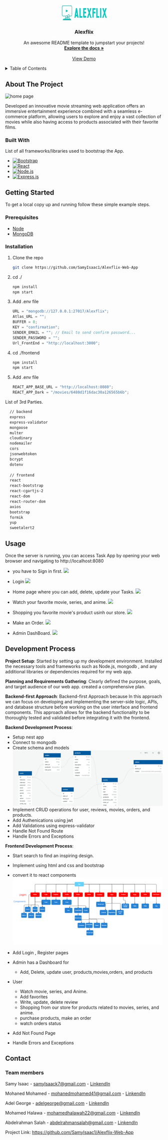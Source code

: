 <!-- PROJECT LOGO -->
<br />
<div align="center">
  <a href="/Documentation.pdf">
    <img src="images/logo.png" alt="Logo" width="150" height="50">
  </a>

  <h3 align="center">Alexflix</h3>

  <p align="center">
    An awesome README template to jumpstart your projects!
    <br />
    <a href="/Documentation.pdf"><strong>Explore the docs »</strong></a>
    <br />
    <br />
    <a href="https://alex-flex-frontend.vercel.app/">View Demo</a>
  </p>
</div>

<!-- TABLE OF CONTENTS -->
<details>
  <summary>Table of Contents</summary>
  <ol>
    <li>
      <a href="#about-the-project">About The Project</a>
      <ul>
        <li><a href="#built-with">Built With</a></li>
      </ul>
    </li>
    <li>
      <a href="#getting-started">Getting Started</a>
      <ul>
        <li><a href="#prerequisites">Prerequisites</a></li>
        <li><a href="#installation">Installation</a></li>
      </ul>
    </li>
    <li><a href="#usage">Usage</a></li>
    <li><a href="#development-process">Development Process</a></li>
    <li><a href="#contact">Contact</a></li>
  </ol>
</details>

<!-- ABOUT THE PROJECT -->

## About The Project

![home page](/images/Home.jpg)

Developed an innovative movie streaming web application offers an immersive entertainment
experience combined with a seamless e-commerce platform, allowing users to explore and enjoy
a vast collection of movies while also having access to products associated with their favorite films.

### Built With

List of all frameworks/libraries used to bootstrap the App.

- [![Bootstrap][Bootstrap.com]][Bootstrap-url]
- [![React][React.js]][React-url]
- [![Node.js][Node.com]](Node-url)
- [![Express.js][Express.com]](Express-url)

## Getting Started

To get a local copy up and running follow these simple example steps.

### Prerequisites

- [Node](https://nodejs.org/en)
- [MongoDB](https://www.mongodb.com/)

### Installation

1. Clone the repo

   ```sh
   git clone https://github.com/SamyIsaac1/Alexflix-Web-App
   ```

2. cd ./

   ```sh
   npm install
   npm start
   ```

3. Add .env file

   ```js
   URL = "mongodb://127.0.0.1:27017/Alexflix";
   Atlas_URL = "";
   BUFFER = 8;
   KEY = "confirmation";
   SENDER_EMAIL = ""; // Email to send confirm password...
   SENDER_PASSWORD = "";
   Url_FrontEnd = "http://localhost:3000";
   ```

4. cd ./frontend

   ```sh
   npm install
   npm start
   ```

5. Add .env file
   ```js
   REACT_APP_BASE_URL = "http://localhost:8080";
   REACT_APP_Dark = "/movies/6480d1f16dac30a126565b6b";
   ```

List of 3rd Parties.

```sh
  // backend
  express
  express-validator
  mongoose
  multer
  cloudinary
  nodemailer
  cors
  jsonwebtoken
  bcrypt
  dotenv

  // frontend
  react
  react-bootstrap
  react-cgartjs-2
  react-dom
  react-router-dom
  axios
  bootstrap
  formik
  yup
  sweetalert2
```

## Usage
Once the server is running, you can access Task App by opening your web browser and navigating to http://localhost:8080

- you have to Sign in first.
![](./images/register.jpg)

- Login 
![](./images/login.jpg)

- Home page where you can add, delete, update your Tasks.
![](./images/Home.jpg)

- Watch your favorite movie, series, and anime.
![](./images/stream.jpg)

- Shopping you favorite movie's product usinh our store.
![](./images/store.jpg)

- Make an Order.
![](./images/order.jpg)

- Admin DashBoard.
![](./images/admin.jpg)

<!-- ROADMAP -->
## Development Process


**Project Setup**: Started by setting up my development environment. Installed the necessary tools and frameworks such as Node.js, mongodb , and any additional libraries or dependencies required for my web app.

**Planning and Requirements Gathering**: Clearly defined the purpose, goals, and target audience of our web app. created a comprehensive plan.


**Backend-first Approach**:
Backend-first Approach because In this approach we can focus on developing and implementing the server-side logic, APIs, and database structure before working on the user interface and frontend components. This approach allows for the backend functionality to be thoroughly tested and validated before integrating it with the frontend.

**Backend Development Process**: 
- Setup nest app 
- Connect to mongodb 
- Create schema and models
  ![Shema](./ERD.jpg)
- Implement CRUD operations for user, reviews, movies, orders, and products.
- Add Authenications using jwt
- Add Validations using express-validator
- Handle Not Found Route
- Handle Errors and Exceptions 


**Frontend Development Process**:
- Start search to find an inspiring design.
- Implement using html and css and bootstrap
- convert it to react components
![React Tree](./images/React%20Tree.jpg) 
- Add Login , Register pages
- Admin has a Dashboard for
  - Add, Delete, update user, products,movies,orders, and products  

- User
  - Watch movie, series, and Anime.
  - Add favorites
  - Write, update, delete review
  - Shopping from our store for products related to movies, series, and anime.
  - purchase products, make an order 
  - watch orders status  
- Add Not Found Page
- Handle Errors and Exceptions

## Contact

### Team members

Samy Isaac - samyIsaack7@gmail.com - [LinkendIn](https://www.linkedin.com/in/samy-isaac/) 

Mohaned Mohamed - mohanedmohamed41@gmail.com - [LinkendIn](https://www.linkedin.com/in/mohaned-mohamed-khalil/)

Adel George - adelgeorge@gmail.com - [LinkendIn](https://www.linkedin.com/in/adel-george/) 

Mohamed Halawa - mohamedhalawah22@gmail.com - [LinkendIn](https://www.linkedin.com/in/mohamed-halawa-b99334237/) 

Abdelrahman Salah - abdelrahmansalah@gmail.com - [LinkendIn](https://www.linkedin.com/in/abdelrahman-salah-85a823214/) 

Project Link: https://github.com/SamyIsaac1/Alexflix-Web-App

<!-- MARKDOWN LINKS & IMAGES -->

[React.js]: https://img.shields.io/badge/React-20232A?style=for-the-badge&logo=react&logoColor=61DAFB
[React-url]: https://reactjs.org/
[Bootstrap.com]: https://img.shields.io/badge/Bootstrap-563D7C?style=for-the-badge&logo=bootstrap&logoColor=white
[Bootstrap-url]: https://getbootstrap.com
[Node.com]: https://img.shields.io/badge/Node.js-18.x-green?style=for-the-badge&logo=node.js&logoColor=white
[Node-url]: https://nodejs.org/
[Express.com]:https://img.shields.io/badge/Express.js-4.x-blue?style=for-the-badge&logo=express&logoColor=white
[Express-url]:https://expressjs.com/

